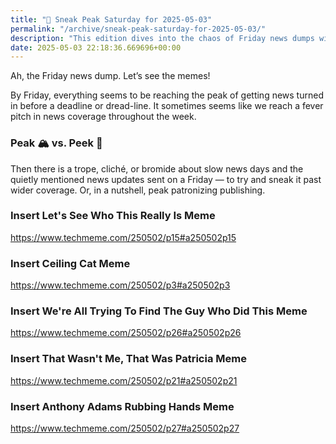 ```yaml
---
title: "🔮 Sneak Peak Saturday for 2025-05-03"
permalink: "/archive/sneak-peak-saturday-for-2025-05-03/"
description: "This edition dives into the chaos of Friday news dumps with a splash of memes!"
date: 2025-05-03 22:18:36.669696+00:00
---
```


<!-- buttondown-editor-mode: fancy --><p>Ah, the Friday news dump. Let’s see the memes!</p><p>By Friday, everything seems to be reaching the peak of getting news turned in before a deadline or dread-line. It sometimes seems like we reach a fever pitch in news coverage throughout the week.</p><h3>Peak 🏔️ vs. Peek 👀</h3><p>Then there is a trope, cliché, or bromide about slow news days and the quietly mentioned news updates sent on a Friday — to try and sneak it past wider coverage. Or, in a nutshell, peak patronizing publishing.</p><h3>Insert Let's See Who This Really Is Meme</h3><p><a target="_blank" rel="noopener noreferrer nofollow" href="https://www.techmeme.com/250502/p15#a250502p15">https://www.techmeme.com/250502/p15#a250502p15</a></p><h3>Insert Ceiling Cat Meme</h3><p><a target="_blank" rel="noopener noreferrer nofollow" href="https://www.techmeme.com/250502/p3#a250502p3">https://www.techmeme.com/250502/p3#a250502p3</a></p><h3>Insert We're All Trying To Find The Guy Who Did This Meme</h3><p><a target="_blank" rel="noopener noreferrer nofollow" href="https://www.techmeme.com/250502/p26#a250502p26">https://www.techmeme.com/250502/p26#a250502p26</a></p><h3>Insert That Wasn't Me, That Was Patricia Meme</h3><p><a target="_blank" rel="noopener noreferrer nofollow" href="https://www.techmeme.com/250502/p21#a250502p21">https://www.techmeme.com/250502/p21#a250502p21</a></p><h3>Insert Anthony Adams Rubbing Hands Meme</h3><p><a target="_blank" rel="noopener noreferrer nofollow" href="https://www.techmeme.com/250502/p27#a250502p27">https://www.techmeme.com/250502/p27#a250502p27</a></p>